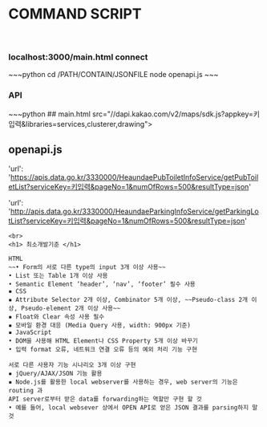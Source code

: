 <h1> COMMAND SCRIPT </h1>
<br>
<h3> localhost:3000/main.html connect </h3>
~~~python
cd /PATH/CONTAIN/JSONFILE
node openapi.js
~~~
<br>
<h3> API </h3>
~~~python
## main.html
src="//dapi.kakao.com/v2/maps/sdk.js?appkey=키입력&libraries=services,clusterer,drawing">

## openapi.js
'url': 'https://apis.data.go.kr/3330000/HeaundaePubToiletInfoService/getPubToiletList?serviceKey=키입력&pageNo=1&numOfRows=500&resultType=json'

'url': 'http://apis.data.go.kr/3330000/HeaundaeParkingInfoService/getParkingLotList?serviceKey=키입력&pageNo=1&numOfRows=500&resultType=json'
~~~
<br>
<h1> 최소개발기준 </h1>

HTML
~~• Form의 서로 다른 type의 input 3개 이상 사용~~
• List 또는 Table 1개 이상 사용
• Semantic Element ‘header’, ‘nav’, ‘footer’ 필수 사용
▪ CSS
▪ Attribute Selector 2개 이상, Combinator 5개 이상, ~~Pseudo-class 2개 이상, Pseudo-element 2개 이상 사용~~
▪ Float와 Clear 속성 사용 필수
▪ 모바일 환경 대응 (Media Query 사용, width: 900px 기준)
▪ JavaScript
• DOM을 사용해 HTML Element나 CSS Property 5개 이상 바꾸기
• 입력 format 오류, 네트워크 연결 오류 등의 예외 처리 기능 구현

서로 다른 사용자 기능 시나리오 3개 이상 구현
▪ jQuery/AJAX/JSON 기능 활용
▪ Node.js를 활용한 local webserver를 사용하는 경우, web server의 기능은 routing 과
API server로부터 받은 data를 forwarding하는 역할만 구현 할 것
• 예를 들어, local websever 상에서 OPEN API로 얻은 JSON 결과를 parsing하지 말 것